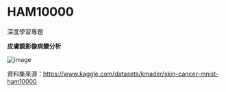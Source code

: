 # HAM10000
深度學習專題

**皮膚鏡影像病變分析** 

![image](https://user-images.githubusercontent.com/103955839/200912977-06bb1e1e-cdf2-4168-9642-465e62b7312b.png)

資料集來源：https://www.kaggle.com/datasets/kmader/skin-cancer-mnist-ham10000
